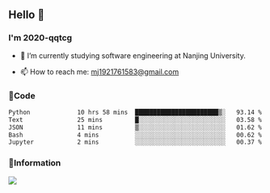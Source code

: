 ## Hello 👋


### I'm 2020-qqtcg

- 🔭 I’m currently studying software engineering at Nanjing University. 
<!-- - 🌱 I’m currently learning MLsys and -->
<!-- - 👯 I’m looking to collaborate on ... -->
<!-- - 🤔 I’m looking for help with ... -->
<!-- - 💬 Ask me about ... -->
- 📫 How to reach me: mj1921761583@gmail.com
<!-- - 😄 Pronouns: ... -->
<!-- - ⚡ Fun fact: ... -->

### 🌱Code
<!--START_SECTION:waka-->

```txt
Python             10 hrs 58 mins  ███████████████████████▒░   93.14 %
Text               25 mins         █░░░░░░░░░░░░░░░░░░░░░░░░   03.58 %
JSON               11 mins         ▒░░░░░░░░░░░░░░░░░░░░░░░░   01.62 %
Bash               4 mins          ░░░░░░░░░░░░░░░░░░░░░░░░░   00.62 %
Jupyter            2 mins          ░░░░░░░░░░░░░░░░░░░░░░░░░   00.37 %
```

<!--END_SECTION:waka-->

### 💬Information
![](https://github-readme-stats.vercel.app/api?username=2020-qqtcg&theme=buefy&hide_border=false)


<!-- <div align="center"> <img src="https://github-readme-activity-graph.vercel.app/graph?username=2020-qqtcg&theme=minimal" /> </div> -->


